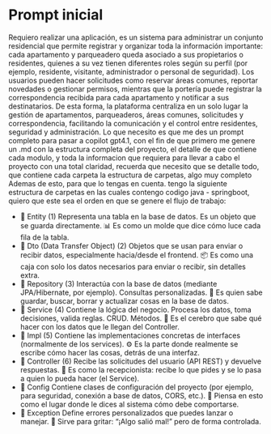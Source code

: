# Prompt inicial

Requiero realizar una aplicación, es un sistema para administrar un conjunto residencial que permite registrar y organizar toda la información importante: cada apartamento y parqueadero queda asociado a sus propietarios o residentes, quienes a su vez tienen diferentes roles según su perfil (por ejemplo, residente, visitante, administrador o personal de seguridad). Los usuarios pueden hacer solicitudes como reservar áreas comunes, reportar novedades o gestionar permisos, mientras que la portería puede registrar la correspondencia recibida para cada apartamento y notificar a sus destinatarios. De esta forma, la plataforma centraliza en un solo lugar la gestión de apartamentos, parqueaderos, áreas comunes, solicitudes y correspondencia, facilitando la comunicación y el control entre residentes, seguridad y administración. Lo que necesito es que me des un prompt completo para pasar a copilot gpt4.1, con el fin de que primero me genere un .md con la estructura completa del proyecto, el detalle de que contiene cada modulo, y toda la informacion que requiera para llevar a cabo el proyecto con una total claridad, recuerda que necesito que se detalle todo, que contiene cada carpeta la estructura de carpetas, algo muy completo Ademas de esto, para que lo tengas en cuenta. tengo la siguiente estructura de carpetas en las cuales contengo codigo java - springboot, quiero que este sea el orden en que se genere el flujo de trabajo:

- 📁 Entity (1) Representa una tabla en la base de datos. Es un objeto que se guarda directamente. 📊 Es como un molde que dice cómo luce cada fila de la tabla.
- 📁 Dto (Data Transfer Object) (2) Objetos que se usan para enviar o recibir datos, especialmente hacia/desde el frontend. 📦 Es como una caja con solo los datos necesarios para enviar o recibir, sin detalles extra.
- 📁 Repository (3) Interactúa con la base de datos (mediante JPA/Hibernate, por ejemplo). Consultas personalizadas. 💾 Es quien sabe guardar, buscar, borrar y actualizar cosas en la base de datos.
- 📁 Service (4) Contiene la lógica del negocio. Procesa los datos, toma decisiones, valida reglas. CRUD. Métodos. 🧠 Es el cerebro que sabe qué hacer con los datos que le llegan del Controller.
- 📁 Impl (5) Contiene las implementaciones concretas de interfaces (normalmente de los services). ⚙️ Es la parte donde realmente se escribe cómo hacer las cosas, detrás de una interfaz.
- 📁 Controller (6) Recibe las solicitudes del usuario (API REST) y devuelve respuestas. 📲 Es como la recepcionista: recibe lo que pides y se lo pasa a quien lo pueda hacer (el Service).
- 📁 Config Contiene clases de configuración del proyecto (por ejemplo, para seguridad, conexión a base de datos, CORS, etc.). 🔧 Piensa en esto como el lugar donde le dices al sistema cómo debe comportarse.
- 📁 Exception Define errores personalizados que puedes lanzar o manejar. 🚨 Sirve para gritar: “¡Algo salió mal!” pero de forma controlada.
